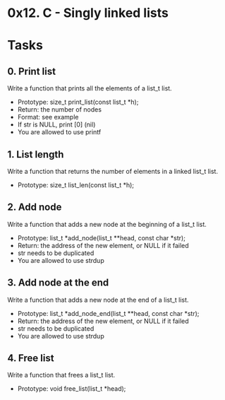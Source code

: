 # 0x12. C - Singly linked lists
# Tasks

## 0. Print list
Write a function that prints all the elements of a list_t list.
* Prototype: size_t print_list(const list_t *h);
* Return: the number of nodes
* Format: see example
* If str is NULL, print [0] (nil)
* You are allowed to use printf

## 1. List length
Write a function that returns the number of elements in a linked list_t list.
* Prototype: size_t list_len(const list_t *h);

## 2. Add node
Write a function that adds a new node at the beginning of a list_t list.
* Prototype: list_t *add_node(list_t **head, const char *str);
* Return: the address of the new element, or NULL if it failed
* str needs to be duplicated
* You are allowed to use strdup

## 3. Add node at the end
Write a function that adds a new node at the end of a list_t list.
* Prototype: list_t *add_node_end(list_t **head, const char *str);
* Return: the address of the new element, or NULL if it failed
* str needs to be duplicated
* You are allowed to use strdup

## 4. Free list
Write a function that frees a list_t list.
* Prototype: void free_list(list_t *head);
